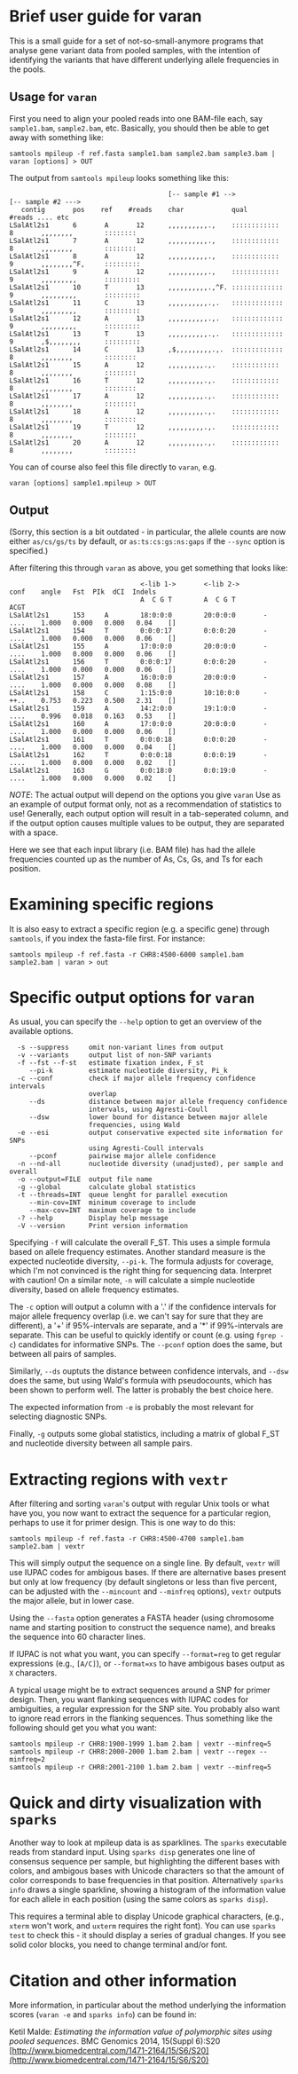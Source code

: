 # Brief user guide for varan

This is a small guide for a set of not-so-small-anymore programs that
analyse gene variant data from pooled samples, with the intention of
identifying the variants that have different underlying allele
frequencies in the pools.

## Usage for `varan`

First you need to align your pooled reads into one BAM-file each, say
`sample1.bam`, `sample2.bam`, etc.
Basically, you should then be able to get away with something like:

~~~~~~
samtools mpileup -f ref.fasta sample1.bam sample2.bam sample3.bam | varan [options] > OUT
~~~~~~

The output from `samtools mpileup` looks something like this:

~~~~~~
                                        [-- sample #1 -->               [-- sample #2 --->    
   contig       pos    ref    #reads    char            qual            #reads .... etc
LSalAtl2s1      6       A       12      ,,,,,,,,,,.,    ::::::::::::    8       ,,,,,,,,        ::::::::
LSalAtl2s1      7       A       12      ,,,,,,,,,,.,    ::::::::::::    8       ,,,,,,,,        ::::::::
LSalAtl2s1      8       A       12      ,,,,,,,,,,.,    ::::::::::::    9       ,,,,,,,,^F,     :::::::::
LSalAtl2s1      9       A       12      ,,,,,,,,,,.,    ::::::::::::    9       ,,,,,,,,,       :::::::::
LSalAtl2s1      10      T       13      ,,,,,,,,,,.,^F. :::::::::::::   9       ,,,,,,,,,       :::::::::
LSalAtl2s1      11      C       13      ,,,,,,,,,,.,.   :::::::::::::   9       ,,,,,,,,,       :::::::::
LSalAtl2s1      12      A       13      ,,,,,,,,,,.,.   :::::::::::::   9       ,,,,,,,,,       :::::::::
LSalAtl2s1      13      T       13      ,,,,,,,,,,.,.   :::::::::::::   9       ,$,,,,,,,,      :::::::::
LSalAtl2s1      14      C       13      ,$,,,,,,,,,.,.  :::::::::::::   8       ,,,,,,,,        ::::::::
LSalAtl2s1      15      A       12      ,,,,,,,,,.,.    ::::::::::::    8       ,,,,,,,,        ::::::::
LSalAtl2s1      16      T       12      ,,,,,,,,,.,.    ::::::::::::    8       ,,,,,,,,        ::::::::
LSalAtl2s1      17      A       12      ,,,,,,,,,.,.    ::::::::::::    8       ,,,,,,,,        ::::::::
LSalAtl2s1      18      A       12      ,,,,,,,,,.,.    ::::::::::::    8       ,,,,,,,,        ::::::::
LSalAtl2s1      19      T       12      ,,,,,,,,,.,.    ::::::::::::    8       ,,,,,,,,        ::::::::
LSalAtl2s1      20      A       12      ,,,,,,,,,.,.    ::::::::::::    8       ,,,,,,,,        ::::::::
~~~~~~

You can of course also feel this file directly to `varan`, e.g.

~~~~~~
varan [options] sample1.mpileup > OUT
~~~~~~

## Output

(Sorry, this section is a bit outdated - in particular, the allele
counts are now either `as/cs/gs/ts` by default, or `as:ts:cs:gs:ns:gaps`
if the `--sync` option is specified.)

After filtering this through `varan` as above, you get something that
looks like:

~~~~~~
                                 <-lib 1->       <-lib 2->              conf    angle   Fst  PIk  dCI  Indels
                                 A  C G T        A  C G T               ACGT    
LSalAtl2s1      153     A        18:0:0:0        20:0:0:0       -       ....    1.000   0.000   0.000   0.04    []
LSalAtl2s1      154     T        0:0:0:17        0:0:0:20       -       ....    1.000   0.000   0.000   0.06    []
LSalAtl2s1      155     A        17:0:0:0        20:0:0:0       -       ....    1.000   0.000   0.000   0.06    []
LSalAtl2s1      156     T        0:0:0:17        0:0:0:20       -       ....    1.000   0.000   0.000   0.06    []
LSalAtl2s1      157     A        16:0:0:0        20:0:0:0       -       ....    1.000   0.000   0.000   0.08    []
LSalAtl2s1      158     C        1:15:0:0        10:10:0:0      -       ++..    0.753   0.223   0.500   2.31    []
LSalAtl2s1      159     A        14:2:0:0        19:1:0:0       -       ....    0.996   0.018   0.163   0.53    []
LSalAtl2s1      160     A        17:0:0:0        20:0:0:0       -       ....    1.000   0.000   0.000   0.06    []
LSalAtl2s1      161     T        0:0:0:18        0:0:0:20       -       ....    1.000   0.000   0.000   0.04    []
LSalAtl2s1      162     T        0:0:0:18        0:0:0:19       -       ....    1.000   0.000   0.000   0.02    []
LSalAtl2s1      163     G        0:0:18:0        0:0:19:0       -       ....    1.000   0.000   0.000   0.02    []

~~~~~~

*NOTE*: The actual output will depend on the options you give `varan`
Use as an example of output format only, not as a recommendation of
statistics to use!  Generally, each output option will result in a
tab-seperated column, and if the output option causes multiple values
to be output, they are separated with a space.

Here we see that each input library (i.e. BAM file) has had the allele frequencies counted
up as the number of As, Cs, Gs, and Ts for each position.

# Examining specific regions

It is also easy to extract a specific region (e.g. a specific gene)
through `samtools`, if you index the fasta-file first.  For instance:

    samtools mpileup -f ref.fasta -r CHR8:4500-6000 sample1.bam sample2.bam | varan > out

# Specific output options for `varan`

As usual, you can specify the `--help` option to get an overview of
the available options.

~~~~~~
  -s --suppress     omit non-variant lines from output
  -v --variants     output list of non-SNP variants
  -f --fst --f-st   estimate fixation index, F_st
     --pi-k         estimate nucleotide diversity, Pi_k
  -c --conf         check if major allele frequency confidence intervals
                    overlap
     --ds           distance between major allele frequency confidence
                    intervals, using Agresti-Coull
     --dsw          lower bound for distance between major allele
                    frequencies, using Wald
  -e --esi          output conservative expected site information for SNPs
                    using Agresti-Coull intervals
     --pconf        pairwise major allele confidence
  -n --nd-all       nucleotide diversity (unadjusted), per sample and overall
  -o --output=FILE  output file name
  -g --global       calculate global statistics
  -t --threads=INT  queue lenght for parallel execution
     --min-cov=INT  minimum coverage to include
     --max-cov=INT  maximum coverage to include
  -? --help         Display help message
  -V --version      Print version information
~~~~~~

Specifying `-f` will calculate the overall F_ST.  This uses a simple
formula based on allele frequency estimates.  Another standard measure
is the expected nucleotide diversity, `--pi-k`.  The formula adjusts
for coverage, which I'm not convinced is the right thing for
sequencing data.  Interpret with caution!  On a similar note, `-n`
will calculate a simple nucleotide diversity, based on allele
frequency estimates.

The `-c` option will output a column with a '.' if the confidence
intervals for major allele frequency overlap (i.e. we can't say for
sure that they are different), a '+' if 95%-intervals are separate,
and a '*' if 99%-intervals are separate.  This can be useful to
quickly identify or count (e.g. using `fgrep -c`) candidates for
informative SNPs.  The `--pconf` option does the same, but between all
pairs of samples.

Similarly, `--ds` ouptuts the distance between confidence intervals,
and `--dsw` does the same, but using Wald's formula with pseudocounts,
which has been shown to perform well.  The latter is probably the best
choice here.

The expected information from `-e` is probably the most relevant for
selecting diagnostic SNPs.

Finally, `-g` outputs some global statistics, including a matrix of
global F_ST and nucleotide diversity between all sample pairs.

# Extracting regions with `vextr`

After filtering and sorting `varan`'s output with regular Unix tools
or what have you, you now want to extract the sequence for a
particular region, perhaps to use it for primer design.  This is one
way to do this:

    samtools mpileup -f ref.fasta -r CHR8:4500-4700 sample1.bam sample2.bam | vextr

This will simply output the sequence on a single line.  By default,
`vextr` will use IUPAC codes for ambigous bases.  If there are alternative
bases present but only at low frequency (by default singletons or less
than five percent, can be adjusted with the `--mincount` and
`--minfreq` options), `vextr` outputs the major allele, but in lower
case.

Using the `--fasta` option generates a FASTA header (using chromosome
name and starting position to construct the sequence name), and breaks
the sequence into 60 character lines.

If IUPAC is not what you want, you can specify `--format=reg` to get
regular expressions (e.g., `[A/C]`), or `--format=xs` to have ambigous
bases output as `X` characters.

A typical usage might be to extract sequences around a SNP for primer
design.  Then, you want flanking sequences with IUPAC codes for
ambiguities, a regular expression for the SNP site.  You probably also
want to ignore read errors in the flanking sequences.  Thus something
like the following should get you what you want:

    samtools mpileup -r CHR8:1900-1999 1.bam 2.bam | vextr --minfreq=5
    samtools mpileup -r CHR8:2000-2000 1.bam 2.bam | vextr --regex --minfreq=2
    samtools mpileup -r CHR8:2001-2100 1.bam 2.bam | vextr --minfreq=5	

# Quick and dirty visualization with `sparks`

Another way to look at mpileup data is as sparklines.  The `sparks`
executable reads from standard input.  Using `sparks disp` generates
one line of consensus sequence per sample, but highlighting the
different bases with colors, and ambigous bases with Unicode
characters so that the amount of color corresponds to base frequencies
in that position.  Alternatively `sparks info` draws a single
sparkline, showing a histogram of the information value for each
allele in each position (using the same colors as `sparks disp`).

This requires a terminal able to display Unicode graphical characters,
(e.g., `xterm` won't work, and `uxterm` requires the right font). You
can use `sparks test` to check this - it should display a series of
gradual changes.  If you see solid color blocks, you need to change
terminal and/or font.

# Citation and other information

More information, in particular about the method underlying the
information scores (`varan -e` and `sparks info`) can be found in:

Ketil Malde: _Estimating the information value of polymorphic sites using pooled sequences_.
BMC Genomics 2014, 15(Suppl 6):S20
[http://www.biomedcentral.com/1471-2164/15/S6/S20](http://www.biomedcentral.com/1471-2164/15/S6/S20)





